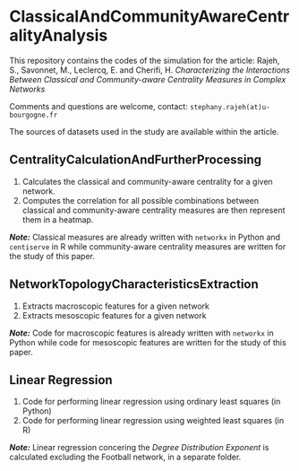 # ClassicalAndCommunityAwareCentralityAnalysis

This repository contains the codes of the simulation for the article: Rajeh, S., Savonnet, M., Leclercq, E. and Cherifi, H. _Characterizing the Interactions Between Classical and Community-aware Centrality Measures in Complex Networks_

Comments and questions are welcome, contact: `stephany.rajeh(at)u-bourgogne.fr`

The sources of datasets used in the study are available within the article.

## CentralityCalculationAndFurtherProcessing
1. Calculates the classical and community-aware centrality for a given network. 
2. Computes the correlation for all possible combinations between classical and community-aware centrality measures are then represent them in a heatmap.

___Note:___ Classical measures are already written with `networkx` in Python and `centiserve` in R while community-aware centrality measures are written for the study of this paper.

## NetworkTopologyCharacteristicsExtraction
1. Extracts macroscopic features for a given network
2. Extracts mesoscopic features for a given network

___Note:___ Code for macroscopic features is already written with `networkx` in Python while code for mesoscopic features are written for the study of this paper.

## Linear Regression 
1. Code for performing linear regression using ordinary least squares (in Python)
2. Code for performing linear regression using weighted least squares (in R)

___Note:___ Linear regression concering the _Degree Distribution Exponent_ is calculated excluding the Football network, in a separate folder.
